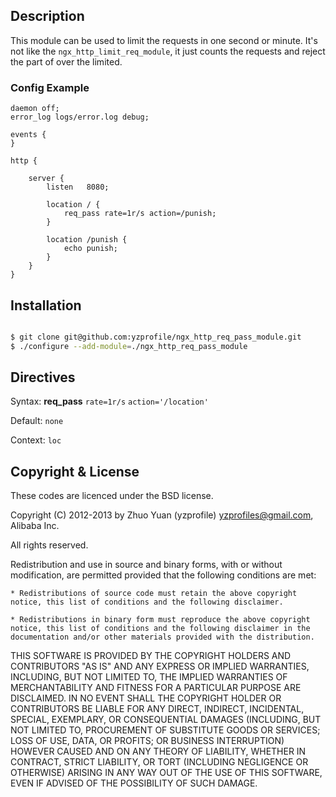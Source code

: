 ## Description
This module can be used to limit the requests in one second or minute. It's not like the `ngx_http_limit_req_module`, it just counts the requests and reject the part of over the limited.

### Config Example

    daemon off;
    error_log logs/error.log debug;

    events {
    }

    http {

        server {
            listen   8080;

            location / {
                req_pass rate=1r/s action=/punish;
            }

            location /punish {
                echo punish;
            }
        }
    }

## Installation
```bash

$ git clone git@github.com:yzprofile/ngx_http_req_pass_module.git
$ ./configure --add-module=./ngx_http_req_pass_module

```

## Directives

Syntax: **req_pass** `rate=1r/s` `action='/location'`

Default: `none`

Context: `loc`


## Copyright & License

These codes are licenced under the BSD license.

Copyright (C) 2012-2013 by Zhuo Yuan (yzprofile) <yzprofiles@gmail.com>, Alibaba Inc.

All rights reserved.

Redistribution and use in source and binary forms, with or without
modification, are permitted provided that the following conditions
are met:

    * Redistributions of source code must retain the above copyright
    notice, this list of conditions and the following disclaimer.

    * Redistributions in binary form must reproduce the above copyright
    notice, this list of conditions and the following disclaimer in the
    documentation and/or other materials provided with the distribution.

THIS SOFTWARE IS PROVIDED BY THE COPYRIGHT HOLDERS AND CONTRIBUTORS
"AS IS" AND ANY EXPRESS OR IMPLIED WARRANTIES, INCLUDING, BUT NOT
LIMITED TO, THE IMPLIED WARRANTIES OF MERCHANTABILITY AND FITNESS FOR
A PARTICULAR PURPOSE ARE DISCLAIMED. IN NO EVENT SHALL THE COPYRIGHT
HOLDER OR CONTRIBUTORS BE LIABLE FOR ANY DIRECT, INDIRECT, INCIDENTAL,
SPECIAL, EXEMPLARY, OR CONSEQUENTIAL DAMAGES (INCLUDING, BUT NOT LIMITED
TO, PROCUREMENT OF SUBSTITUTE GOODS OR SERVICES; LOSS OF USE, DATA, OR
PROFITS; OR BUSINESS INTERRUPTION) HOWEVER CAUSED AND ON ANY THEORY OF
LIABILITY, WHETHER IN CONTRACT, STRICT LIABILITY, OR TORT (INCLUDING
NEGLIGENCE OR OTHERWISE) ARISING IN ANY WAY OUT OF THE USE OF THIS
SOFTWARE, EVEN IF ADVISED OF THE POSSIBILITY OF SUCH DAMAGE.
